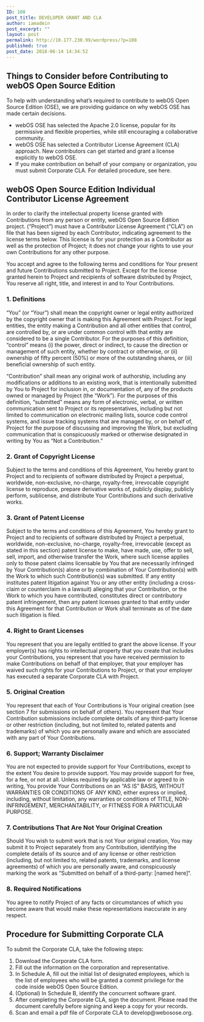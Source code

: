 ```yaml
---
ID: 108
post_title: DEVELOPER GRANT AND CLA
author: iamadmin
post_excerpt: ""
layout: post
permalink: http://10.177.230.99/wordpress/?p=108
published: true
post_date: 2018-06-14 14:34:52
---
```

<h2 id="things-to-consider-before-contributing-to-webos-open-source-edition">Things to Consider before Contributing to webOS Open Source Edition <i class="fa fa-link fa-lg"></i></h2>
To help with understanding what’s required to contribute to webOS Open Source Edition (OSE), we are providing guidance on why webOS OSE has made certain decisions.
<ul>
 	<li>webOS OSE has selected the Apache 2.0 license, popular for its permissive and flexible properties, while still encouraging a collaborative community.</li>
 	<li>webOS OSE has selected a Contributor License Agreement (CLA) approach. New contributors can get started and grant a license explicitly to webOS OSE.</li>
 	<li>If you make contribution on behalf of your company or organization, you must submit Corporate CLA. For detailed procedure, see here.</li>
</ul>
<h2 id="webos-open-source-edition-individual-contributor-license-agreement">webOS Open Source Edition Individual Contributor License Agreement <i class="fa fa-link fa-lg"></i></h2>
In order to clarify the intellectual property license granted with Contributions from any person or entity, webOS Open Source Edition project. (“Project”) must have a Contributor License Agreement (“CLA”) on file that has been signed by each Contributor, indicating agreement to the license terms below. This license is for your protection as a Contributor as well as the protection of Project; it does not change your rights to use your own Contributions for any other purpose.

You accept and agree to the following terms and conditions for Your present and future Contributions submitted to Project. Except for the license granted herein to Project and recipients of software distributed by Project, You reserve all right, title, and interest in and to Your Contributions.
<h3 id="1-definitions">1. Definitions <i class="fa fa-link fa-lg"></i></h3>
“You” (or “Your”) shall mean the copyright owner or legal entity authorized by the copyright owner that is making this Agreement with Project. For legal entities, the entity making a Contribution and all other entities that control, are controlled by, or are under common control with that entity are considered to be a single Contributor. For the purposes of this definition, “control” means (i) the power, direct or indirect, to cause the direction or management of such entity, whether by contract or otherwise, or (ii) ownership of fifty percent (50%) or more of the outstanding shares, or (iii) beneficial ownership of such entity.

“Contribution” shall mean any original work of authorship, including any modifications or additions to an existing work, that is intentionally submitted by You to Project for inclusion in, or documentation of, any of the products owned or managed by Project (the “Work”). For the purposes of this definition, “submitted” means any form of electronic, verbal, or written communication sent to Project or its representatives, including but not limited to communication on electronic mailing lists, source code control systems, and issue tracking systems that are managed by, or on behalf of, Project for the purpose of discussing and improving the Work, but excluding communication that is conspicuously marked or otherwise designated in writing by You as “Not a Contribution.”
<h3 id="2-grant-of-copyright-license">2. Grant of Copyright License <i class="fa fa-link fa-lg"></i></h3>
Subject to the terms and conditions of this Agreement, You hereby grant to Project and to recipients of software distributed by Project a perpetual, worldwide, non-exclusive, no-charge, royalty-free, irrevocable copyright license to reproduce, prepare derivative works of, publicly display, publicly perform, sublicense, and distribute Your Contributions and such derivative works.
<h3 id="3-grant-of-patent-license">3. Grant of Patent License <i class="fa fa-link fa-lg"></i></h3>
Subject to the terms and conditions of this Agreement, You hereby grant to Project and to recipients of software distributed by Project a perpetual, worldwide, non-exclusive, no-charge, royalty-free, irrevocable (except as stated in this section) patent license to make, have made, use, offer to sell, sell, import, and otherwise transfer the Work, where such license applies only to those patent claims licensable by You that are necessarily infringed by Your Contribution(s) alone or by combination of Your Contribution(s) with the Work to which such Contribution(s) was submitted. If any entity institutes patent litigation against You or any other entity (including a cross-claim or counterclaim in a lawsuit) alleging that your Contribution, or the Work to which you have contributed, constitutes direct or contributory patent infringement, then any patent licenses granted to that entity under this Agreement for that Contribution or Work shall terminate as of the date such litigation is filed.
<h3 id="4-right-to-grant-licenses">4. Right to Grant Licenses <i class="fa fa-link fa-lg"></i></h3>
You represent that you are legally entitled to grant the above license. If your employer(s) has rights to intellectual property that you create that includes your Contributions, you represent that you have received permission to make Contributions on behalf of that employer, that your employer has waived such rights for your Contributions to Project, or that your employer has executed a separate Corporate CLA with Project.
<h3 id="5-original-creation">5. Original Creation <i class="fa fa-link fa-lg"></i></h3>
You represent that each of Your Contributions is Your original creation (see section 7 for submissions on behalf of others). You represent that Your Contribution submissions include complete details of any third-party license or other restriction (including, but not limited to, related patents and trademarks) of which you are personally aware and which are associated with any part of Your Contributions.
<h3 id="6-support-warranty-disclaimer">6. Support; Warranty Disclaimer <i class="fa fa-link fa-lg"></i></h3>
You are not expected to provide support for Your Contributions, except to the extent You desire to provide support. You may provide support for free, for a fee, or not at all. Unless required by applicable law or agreed to in writing, You provide Your Contributions on an “AS IS” BASIS, WITHOUT WARRANTIES OR CONDITIONS OF ANY KIND, either express or implied, including, without limitation, any warranties or conditions of TITLE, NON- INFRINGEMENT, MERCHANTABILITY, or FITNESS FOR A PARTICULAR PURPOSE.
<h3 id="7-contributions-that-are-not-your-original-creation">7. Contributions That Are Not Your Original Creation <i class="fa fa-link fa-lg"></i></h3>
Should You wish to submit work that is not Your original creation, You may submit it to Project separately from any Contribution, identifying the complete details of its source and of any license or other restriction (including, but not limited to, related patents, trademarks, and license agreements) of which you are personally aware, and conspicuously marking the work as “Submitted on behalf of a third-party: [named here]“.
<h3 id="8-required-notifications">8. Required Notifications <i class="fa fa-link fa-lg"></i></h3>
You agree to notify Project of any facts or circumstances of which you become aware that would make these representations inaccurate in any respect.
<h2 id="procedure-for-submitting-corporate-cla">Procedure for Submitting Corporate CLA <i class="fa fa-link fa-lg"></i></h2>
To submit the Corporate CLA, take the following steps:
<ol>
 	<li>Download the Corporate CLA form.</li>
 	<li>Fill out the information on the corporation and representative.</li>
 	<li>In Schedule A, fill out the initial list of designated employees, which is the list of employees who will be granted a commit privilege for the code inside webOS Open Source Edition.</li>
 	<li>(Optional) In Schedule B, identify the concurrent software grant.</li>
 	<li>After completing the Corporate CLA, sign the document. Please read the document carefully before signing and keep a copy for your records.</li>
 	<li>Scan and email a pdf file of Corporate CLA to develop@webosose.org.</li>
</ol>
<div class="chevrons">
<div id="navigation"></div>
</div>